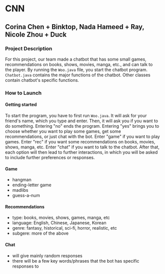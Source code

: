 # CNN
## Corina Chen + Binktop, Nada Hameed + Ray, Nicole Zhou + Duck

### Project Description
For this project, our team made a chatbot that has some small games, recommendations on books, shows, movies, manga, etc., and can talk to the player. By running the `Woo.java` file, you start the chatbot program. `Chatbot.java` contains the major functions of the chatbot. Other classes contain chatbot's specific functions.

### How to Launch

#### Getting started
To start the program, you have to first run `Woo.java`. It will ask for your friend's name, which you type and enter. Then, it will ask you if you want to do something. Entering "no" ends the program. Entering "yes" brings you to choose whether you want to play some games, get some recommendations, or just chat with the bot. Enter "game" if you want to play games. Enter "rec" if you want some recommendations on books, movies, shows, manga, etc. Enter "chat" if you want to talk to the chatbot. After that, each option will then lead to further interactions, in which you will be asked to include further preferences or responses.

#### Game
* hangman
* ending-letter game
* madlibs
* guess-a-num
#### Recommendations
* type: books, movies, shows, games, manga, etc
* language: English, Chinese, Japanese, Korean
* genre: fantasy, historical, sci-fi, horror, realistic, etc
* subgere: more of the above
#### Chat
* will give mainly random responses
* there will be a few key words/phrases that the bot has specific responses to
